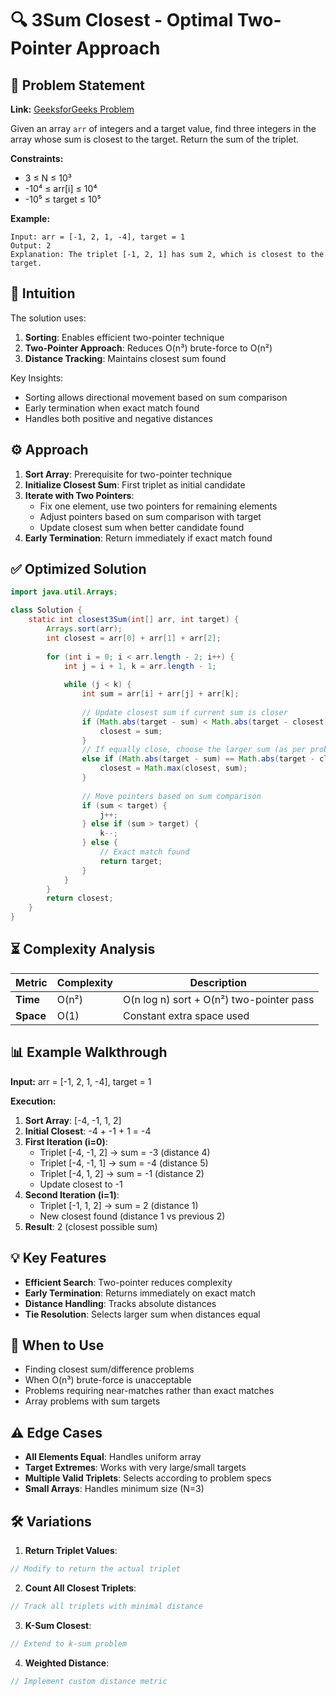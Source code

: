# 🔍 3Sum Closest - Optimal Two-Pointer Approach

## 📜 Problem Statement
**Link:** [GeeksforGeeks Problem](https://www.geeksforgeeks.org/problems/3-sum-closest/1?page=3&company=Google&sortBy=latest)

Given an array `arr` of integers and a target value, find three integers in the array whose sum is closest to the target. Return the sum of the triplet.

**Constraints:**
- 3 ≤ N ≤ 10³
- -10⁴ ≤ arr[i] ≤ 10⁴
- -10⁵ ≤ target ≤ 10⁵

**Example:**
```text
Input: arr = [-1, 2, 1, -4], target = 1
Output: 2
Explanation: The triplet [-1, 2, 1] has sum 2, which is closest to the target.
```

## 🧠 Intuition
The solution uses:
1. **Sorting**: Enables efficient two-pointer technique
2. **Two-Pointer Approach**: Reduces O(n³) brute-force to O(n²)
3. **Distance Tracking**: Maintains closest sum found

Key Insights:
- Sorting allows directional movement based on sum comparison
- Early termination when exact match found
- Handles both positive and negative distances

## ⚙️ Approach
1. **Sort Array**: Prerequisite for two-pointer technique
2. **Initialize Closest Sum**: First triplet as initial candidate
3. **Iterate with Two Pointers**:
   - Fix one element, use two pointers for remaining elements
   - Adjust pointers based on sum comparison with target
   - Update closest sum when better candidate found
4. **Early Termination**: Return immediately if exact match found

## ✅ Optimized Solution
```java
import java.util.Arrays;

class Solution {
    static int closest3Sum(int[] arr, int target) {
        Arrays.sort(arr);
        int closest = arr[0] + arr[1] + arr[2];
        
        for (int i = 0; i < arr.length - 2; i++) {
            int j = i + 1, k = arr.length - 1;
            
            while (j < k) {
                int sum = arr[i] + arr[j] + arr[k];
                
                // Update closest sum if current sum is closer
                if (Math.abs(target - sum) < Math.abs(target - closest)) {
                    closest = sum;
                } 
                // If equally close, choose the larger sum (as per problem requirements)
                else if (Math.abs(target - sum) == Math.abs(target - closest)) {
                    closest = Math.max(closest, sum);
                }
                
                // Move pointers based on sum comparison
                if (sum < target) {
                    j++;
                } else if (sum > target) {
                    k--;
                } else {
                    // Exact match found
                    return target;
                }
            }
        }
        return closest;
    }
}
```

## ⏳ Complexity Analysis
| Metric          | Complexity | Description |
|-----------------|------------|-------------|
| **Time**        | O(n²)      | O(n log n) sort + O(n²) two-pointer pass |
| **Space**       | O(1)       | Constant extra space used |

## 📊 Example Walkthrough
**Input:** arr = [-1, 2, 1, -4], target = 1

**Execution:**
1. **Sort Array**: [-4, -1, 1, 2]
2. **Initial Closest**: -4 + -1 + 1 = -4
3. **First Iteration (i=0)**:
   - Triplet [-4, -1, 2] → sum = -3 (distance 4)
   - Triplet [-4, -1, 1] → sum = -4 (distance 5)
   - Triplet [-4, 1, 2] → sum = -1 (distance 2)
   - Update closest to -1
4. **Second Iteration (i=1)**:
   - Triplet [-1, 1, 2] → sum = 2 (distance 1)
   - New closest found (distance 1 vs previous 2)
5. **Result**: 2 (closest possible sum)

## 💡 Key Features
- **Efficient Search**: Two-pointer reduces complexity
- **Early Termination**: Returns immediately on exact match
- **Distance Handling**: Tracks absolute distances
- **Tie Resolution**: Selects larger sum when distances equal

## 🚀 When to Use
- Finding closest sum/difference problems
- When O(n³) brute-force is unacceptable
- Problems requiring near-matches rather than exact matches
- Array problems with sum targets

## ⚠️ Edge Cases
- **All Elements Equal**: Handles uniform array
- **Target Extremes**: Works with very large/small targets
- **Multiple Valid Triplets**: Selects according to problem specs
- **Small Arrays**: Handles minimum size (N=3)

## 🛠 Variations
1. **Return Triplet Values**:
```java
// Modify to return the actual triplet
```

2. **Count All Closest Triplets**:
```java
// Track all triplets with minimal distance
```

3. **K-Sum Closest**:
```java
// Extend to k-sum problem
```

4. **Weighted Distance**:
```java
// Implement custom distance metric
```